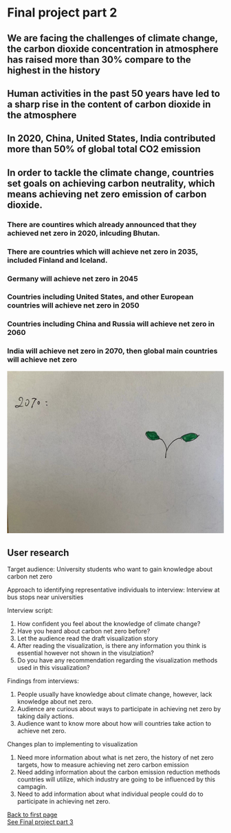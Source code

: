 # Final project part 2
## We are facing the challenges of climate change, the carbon dioxide concentration in atmosphere has raised more than 30% compare to the highest in the history
<div class="flourish-embed flourish-chart" data-src="visualisation/7963584"><script src="https://public.flourish.studio/resources/embed.js"></script></div>


## Human activities in the past 50 years have led to a sharp rise in the content of carbon dioxide in the atmosphere
<div class="flourish-embed flourish-chart" data-src="visualisation/7963283"><script src="https://public.flourish.studio/resources/embed.js"></script></div>

## In 2020, China, United States, India contributed more than 50% of global total CO2 emission
<div class="flourish-embed flourish-hierarchy" data-src="visualisation/7964027"><script src="https://public.flourish.studio/resources/embed.js"></script></div>

## In order to tackle the climate change, countries set goals on achieving carbon neutrality, which means achieving net zero emission of carbon dioxide. 

### There are countires which already announced that they achieved net zero in 2020, inlcuding Bhutan.
<div class="flourish-embed flourish-hierarchy" data-src="visualisation/7964801"><script src="https://public.flourish.studio/resources/embed.js"></script></div>


### There are countries which will achieve net zero in 2035, included Finland and Iceland.
<div class="flourish-embed flourish-hierarchy" data-src="visualisation/7964954"><script src="https://public.flourish.studio/resources/embed.js"></script></div>

### Germany will achieve net zero in 2045
<div class="flourish-embed flourish-hierarchy" data-src="visualisation/7964975"><script src="https://public.flourish.studio/resources/embed.js"></script></div>

### Countries including United States, and other European countries will achieve net zero in 2050
<div class="flourish-embed flourish-hierarchy" data-src="visualisation/7964985"><script src="https://public.flourish.studio/resources/embed.js"></script></div>


### Countries including China and Russia will achieve net zero in 2060
<div class="flourish-embed flourish-hierarchy" data-src="visualisation/7965004"><script src="https://public.flourish.studio/resources/embed.js"></script></div>

### India will achieve net zero in 2070, then global main countries will achieve net zero
<div class="flourish-embed flourish-hierarchy" data-src="visualisation/7965025"><script src="https://public.flourish.studio/resources/embed.js"></script></div>

![alt text](/4.jpeg)

## User research
Target audience: University students who want to gain knowledge about carbon net zero

Approach to identifying representative individuals to interview: Interview at bus stops near universities

Interview script:
1. How confident you feel about the knowledge of climate change?
2. Have you heard about carbon net zero before?
3. Let the audience read the draft visualization story
4. After reading the visualization, is there any information you think is essential however not shown in the visulziation?
5. Do you have any recommendation regarding the visualization methods used in this visualization?


Findings from interviews:
1. People usually have knowledge about climate change, however, lack knowledge about net zero. 
2. Audience are curious about ways to participate in achieving net zero by taking daily actions.
3. Audience want to know more about how will countries take action to achieve net zero.

Changes plan to implementing to visualization
1. Need more information about what is net zero, the history of net zero targets, how to measure achieving net zero carbon emission
2. Need adding information about the carbon emission reduction methods countries will utilize, which industry are going to be influenced by this campagin.
3. Need to add information about what individual people could do to participate in achieving net zero.

[Back to first page](/README.md)\
[See Final project part 3](/Final_Project_Part3.md)
